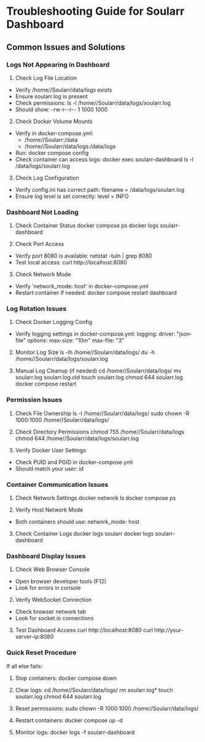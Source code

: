 # Troubleshooting Guide for Soularr Dashboard

## Common Issues and Solutions

### Logs Not Appearing in Dashboard

1. Check Log File Location
- Verify /home/<user>/Soularr/data/logs exists
- Ensure soularr.log is present
- Check permissions:
ls -l /home/<user>/Soularr/data/logs/soularr.log
- Should show: -rw-r--r-- 1 1000 1000

2. Check Docker Volume Mounts
- Verify in docker-compose.yml:
  - /home/<user>/Soularr:/data
  - /home/<user>/Soularr/data/logs:/data/logs
- Run: docker compose config
- Check container can access logs:
docker exec soularr-dashboard ls -l /data/logs/soularr.log

3. Check Log Configuration
- Verify config.ini has correct path:
filename = /data/logs/soularr.log
- Ensure log level is set correctly:
level = INFO

### Dashboard Not Loading

1. Check Container Status
docker compose ps
docker logs soularr-dashboard

2. Check Port Access
- Verify port 8080 is available:
netstat -tuln | grep 8080
- Test local access:
curl http://localhost:8080

3. Check Network Mode
- Verify 'network_mode: host' in docker-compose.yml
- Restart container if needed:
docker compose restart dashboard

### Log Rotation Issues

1. Check Docker Logging Config
- Verify logging settings in docker-compose.yml:
logging:
  driver: "json-file"
  options:
    max-size: "10m"
    max-file: "3"

2. Monitor Log Size
ls -lh /home/<user>/Soularr/data/logs/
du -h /home/<user>/Soularr/data/logs/soularr.log

3. Manual Log Cleanup (if needed)
cd /home/<user>/Soularr/data/logs/
mv soularr.log soularr.log.old
touch soularr.log
chmod 644 soularr.log
docker compose restart

### Permission Issues

1. Check File Ownership
ls -l /home/<user>/Soularr/data/logs/
sudo chown -R 1000:1000 /home/<user>/Soularr/data/logs/

2. Check Directory Permissions
chmod 755 /home/<user>/Soularr/data/logs
chmod 644 /home/<user>/Soularr/data/logs/soularr.log

3. Verify Docker User Settings
- Check PUID and PGID in docker-compose.yml
- Should match your user:
id <user>

### Container Communication Issues

1. Check Network Settings
docker network ls
docker compose ps

2. Verify Host Network Mode
- Both containers should use:
network_mode: host

3. Check Container Logs
docker logs soularr
docker logs soularr-dashboard

### Dashboard Display Issues

1. Check Web Browser Console
- Open browser developer tools (F12)
- Look for errors in console

2. Verify WebSocket Connection
- Check browser network tab
- Look for socket.io connections

3. Test Dashboard Access
curl http://localhost:8080
curl http://your-server-ip:8080

### Quick Reset Procedure

If all else fails:
1. Stop containers:
docker compose down

2. Clear logs:
cd /home/<user>/Soularr/data/logs/
rm soularr.log*
touch soularr.log
chmod 644 soularr.log

3. Reset permissions:
sudo chown -R 1000:1000 /home/<user>/Soularr/data/logs/

4. Restart containers:
docker compose up -d

5. Monitor logs:
docker logs -f soularr-dashboard

